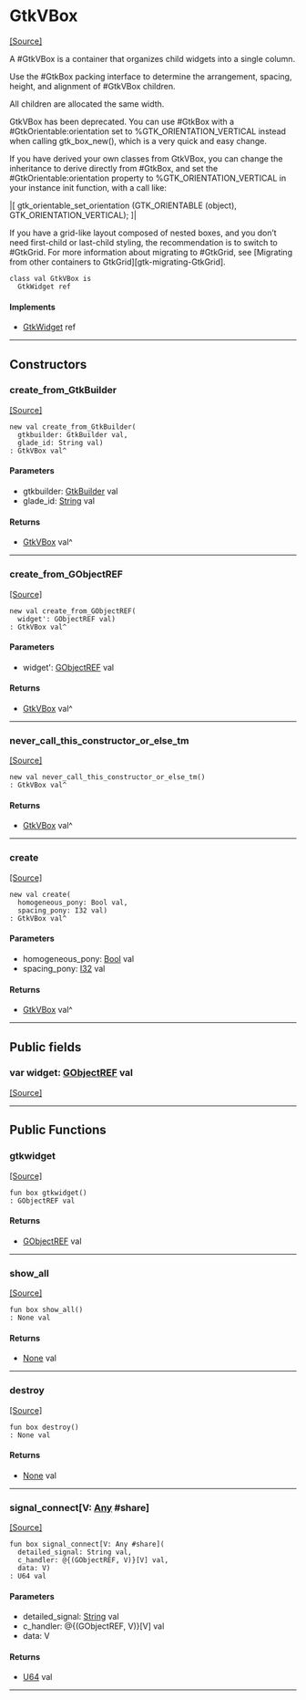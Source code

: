 # GtkVBox
<span class="source-link">[[Source]](src/gtk3/GtkVBox.md#L6)</span>

A #GtkVBox is a container that organizes child widgets into a single column.

Use the #GtkBox packing interface to determine the arrangement,
spacing, height, and alignment of #GtkVBox children.

All children are allocated the same width.

GtkVBox has been deprecated. You can use #GtkBox with a #GtkOrientable:orientation
set to %GTK_ORIENTATION_VERTICAL instead when calling gtk_box_new(),
which is a very quick and easy change.

If you have derived your own classes from GtkVBox, you can change the
inheritance to derive directly from #GtkBox, and set the #GtkOrientable:orientation
property to %GTK_ORIENTATION_VERTICAL in your instance init function,
with a call like:

|[<!-- language="C" -->
  gtk_orientable_set_orientation (GTK_ORIENTABLE (object),
                                  GTK_ORIENTATION_VERTICAL);
]|

If you have a grid-like layout composed of nested boxes, and you don’t
need first-child or last-child styling, the recommendation is to switch
to #GtkGrid. For more information about migrating to #GtkGrid, see
[Migrating from other containers to GtkGrid][gtk-migrating-GtkGrid].


```pony
class val GtkVBox is
  GtkWidget ref
```

#### Implements

* [GtkWidget](gtk3-GtkWidget.md) ref

---

## Constructors

### create_from_GtkBuilder
<span class="source-link">[[Source]](src/gtk3/GtkVBox.md#L38)</span>


```pony
new val create_from_GtkBuilder(
  gtkbuilder: GtkBuilder val,
  glade_id: String val)
: GtkVBox val^
```
#### Parameters

*   gtkbuilder: [GtkBuilder](gtk3-GtkBuilder.md) val
*   glade_id: [String](builtin-String.md) val

#### Returns

* [GtkVBox](gtk3-GtkVBox.md) val^

---

### create_from_GObjectREF
<span class="source-link">[[Source]](src/gtk3/GtkVBox.md#L41)</span>


```pony
new val create_from_GObjectREF(
  widget': GObjectREF val)
: GtkVBox val^
```
#### Parameters

*   widget': [GObjectREF](minimal-browser-..-gobject-GObjectREF.md) val

#### Returns

* [GtkVBox](gtk3-GtkVBox.md) val^

---

### never_call_this_constructor_or_else_tm
<span class="source-link">[[Source]](src/gtk3/GtkVBox.md#L44)</span>


```pony
new val never_call_this_constructor_or_else_tm()
: GtkVBox val^
```

#### Returns

* [GtkVBox](gtk3-GtkVBox.md) val^

---

### create
<span class="source-link">[[Source]](src/gtk3/GtkVBox.md#L48)</span>


```pony
new val create(
  homogeneous_pony: Bool val,
  spacing_pony: I32 val)
: GtkVBox val^
```
#### Parameters

*   homogeneous_pony: [Bool](builtin-Bool.md) val
*   spacing_pony: [I32](builtin-I32.md) val

#### Returns

* [GtkVBox](gtk3-GtkVBox.md) val^

---

## Public fields

### var widget: [GObjectREF](minimal-browser-..-gobject-GObjectREF.md) val
<span class="source-link">[[Source]](src/gtk3/GtkVBox.md#L34)</span>



---

## Public Functions

### gtkwidget
<span class="source-link">[[Source]](src/gtk3/GtkVBox.md#L36)</span>


```pony
fun box gtkwidget()
: GObjectREF val
```

#### Returns

* [GObjectREF](minimal-browser-..-gobject-GObjectREF.md) val

---

### show_all
<span class="source-link">[[Source]](src/gtk3/GtkWidget.md#L4)</span>


```pony
fun box show_all()
: None val
```

#### Returns

* [None](builtin-None.md) val

---

### destroy
<span class="source-link">[[Source]](src/gtk3/GtkWidget.md#L7)</span>


```pony
fun box destroy()
: None val
```

#### Returns

* [None](builtin-None.md) val

---

### signal_connect\[V: [Any](builtin-Any.md) #share\]
<span class="source-link">[[Source]](src/gtk3/GtkWidget.md#L10)</span>


```pony
fun box signal_connect[V: Any #share](
  detailed_signal: String val,
  c_handler: @{(GObjectREF, V)}[V] val,
  data: V)
: U64 val
```
#### Parameters

*   detailed_signal: [String](builtin-String.md) val
*   c_handler: @{(GObjectREF, V)}[V] val
*   data: V

#### Returns

* [U64](builtin-U64.md) val

---

